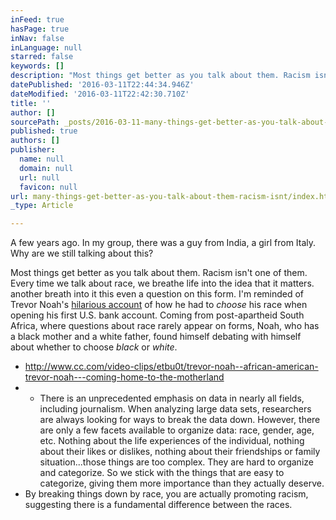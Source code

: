 ```yaml
---
inFeed: true
hasPage: true
inNav: false
inLanguage: null
starred: false
keywords: []
description: "Most things get better as you talk about them. Racism isn't one of them. Every time we talk about race, we breathe life into the idea that it matters. another breath into it \_this even a question on this form. I'm reminded of Trevor Noah's hilarious account\_of how he had to choose his race when opening his first U.S. bank account. Coming from post-apartheid\_South Africa, where questions about race rarely appear on forms, Noah, who has a black mother and a white father, found himself debating with himself about whether to choose black or white."
datePublished: '2016-03-11T22:44:34.946Z'
dateModified: '2016-03-11T22:42:30.710Z'
title: ''
author: []
sourcePath: _posts/2016-03-11-many-things-get-better-as-you-talk-about-them-racism-isnt.md
published: true
authors: []
publisher:
  name: null
  domain: null
  url: null
  favicon: null
url: many-things-get-better-as-you-talk-about-them-racism-isnt/index.html
_type: Article

---
```

A few years ago. In my group, there was a guy from India, a girl from Italy. Why are we still talking about this?

Most things get better as you talk about them. Racism isn't one of them. Every time we talk about race, we breathe life into the idea that it matters. another breath into it  this even a question on this form. I'm reminded of Trevor Noah's [hilarious account][0] of how he had to _choose_ his race when opening his first U.S. bank account. Coming from post-apartheid South Africa, where questions about race rarely appear on forms, Noah, who has a black mother and a white father, found himself debating with himself about whether to choose _black_ or _white_.

* http://www.cc.com/video-clips/etbu0t/trevor-noah--african-american-trevor-noah---coming-home-to-the-motherland
* * There is an unprecedented emphasis on data in nearly all fields, including journalism. When analyzing large data sets, researchers are always looking for ways to break the data down. However, there are only a few facets available to organize data: race, gender, age, etc. Nothing about the life experiences of the individual, nothing about their likes or dislikes, nothing about their friendships or family situation...those things are too complex. They are hard to organize and categorize. So we stick with the things that are easy to categorize, giving them more importance than they actually deserve.
* By breaking things down by race, you are actually promoting racism, suggesting there is a fundamental difference between the races.

[0]: http://www.cc.com/video-clips/etbu0t/trevor-noah--african-american-trevor-noah---coming-home-to-the-motherland
